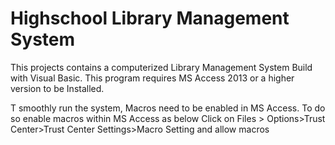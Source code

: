 # Highschool Library Management System
This projects contains a computerized Library Management System Build with Visual Basic.
This program requires MS Access 2013 or a higher version to be Installed.

T smoothly run the system, Macros need to be enabled in 	MS Access. To do so enable macros within MS Access as below
 Click on Files > Options>Trust Center>Trust Center Settings>Macro Setting and allow macros

